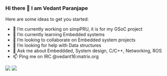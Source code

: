 ### Hi there 👋 I am Vedant Paranjape

Here are some ideas to get you started:

- 🔭 I’m currently working on simpPRU, it is for my GSoC project
- 🌱 I’m currently learning Embedded systems
- 👯 I’m looking to collaborate on Embedded system projects
- 🤔 I’m looking for help with Data structures
- 💬 Ask me about Embeddded, System design, C/C++, Networking, ROS
- 📫 Ping me on IRC @vedant16:matrix.org

<img src="https://github-readme-stats.vercel.app/api?username=vedantparanjape" style="horizontal-align:middle"/>
<img src="https://github-readme-stats.vercel.app/api/top-langs/?username=vedantparanjape&layout=compact"/>
